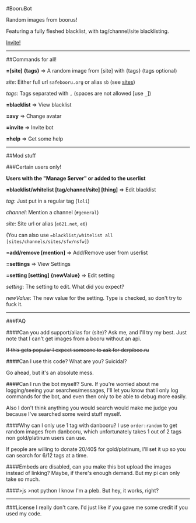 #BooruBot

Random images from boorus!

Featuring a fully fleshed blacklist, with tag/channel/site blacklisting.

[Invite!](http://discordapp.com/oauth2/authorize?client_id=204721731162734592&scope=bot&permissions=0)

---

##Commands for all!

**=[site] {tags}** => A random image from [site] with {tags} (tags optional)

*site*: Either full url `safebooru.org` or alias `sb` (see [sites](sites.md))

*tags*: Tags separated with `,` (spaces are not allowed [use `_`])

**=blacklist** => View blacklist

**=avy** => Change avatar

**=invite** => Invite bot

**=help** => Get some help

---

##Mod stuff

###Certain users only!

**Users with the "Manage Server" or added to the userlist**

**=blacklist/whitelist [tag/channel/site] [thing]** => Edit blacklist

*tag*: Just put in a regular tag (`loli`)

*channel*: Mention a channel (`#general`)

*site*: Site url or alias (`e621.net`, `e6`)

(You can also use `=blacklist/whitelist all [sites/channels/sites/sfw/nsfw]`)

**=add/remove [mention]** => Add/Remove user from userlist

**=settings** => View Settings

**=setting [setting] {newValue}** => Edit setting

*setting*: The setting to edit. What did you expect?

*newValue*: The new value for the setting. Type is checked, so don't try to fuck it.

---

###FAQ

####Can you add support/alias for (site)?
Ask me, and I'll try my best. Just note that I can't get images from a booru without an api.

~~If this gets popular I expect someone to ask for derpiboo.ru~~

####Can I use this code?
What are you? Suicidal?

Go ahead, but it's an absolute mess.

####Can I run the bot myself?
Sure. If you're worried about me logging/seeing your searches/messages, I'll let you know that I only log commands for the bot, and even then only to be able to debug more easily.

Also I don't think anything you would search would make me judge you because I've searched some weird stuff myself.

####Why can I only use 1 tag with danbooru?
I use `order:random` to get random images from danbooru, which unfortunately takes 1 out of 2 tags non gold/platinum users can use.

If people are willing to donate 20/40$ for gold/platinum, I'll set it up so you can search for 6/12 tags at a time.

####Embeds are disabled, can you make this bot upload the images instead of linking?
Maybe, if there's enough demand. But my pi can only take so much.

####>js >not python
I know I'm a pleb. But hey, it works, right?

---

###License
I really don't care. I'd just like if you gave me some credit if you used my code.
